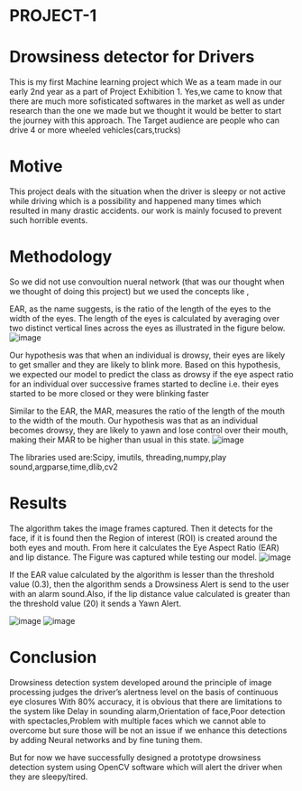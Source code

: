 # PROJECT-1
# Drowsiness detector for Drivers
This is my first Machine learning project which We as a team made in our early 2nd year as a part of Project Exhibition 1.
Yes,we came to know that there are much more sofisticated softwares in the market as well as under research than the one we made but we thought it would be better to start the journey with this approach.
The Target audience are people who can drive 4 or more wheeled vehicles(cars,trucks)
# Motive
This project deals with the situation when the driver is sleepy or not active while driving which is a possibility and happened many times which resulted in many drastic accidents.
our work is mainly focused to prevent such horrible events.
# Methodology
So we did not use convoultion nueral network (that was our thought when we thought of doing this project) but we used the concepts like ,

EAR, as the name suggests, is the ratio of the length of the eyes to the width of the eyes. The length of the eyes is calculated by averaging over two distinct vertical lines across the eyes as illustrated in the figure below.
![image](https://user-images.githubusercontent.com/87426240/167242955-e30057dc-95bd-421e-89c7-ebbf3c76a3e7.png)

Our hypothesis was that when an individual is drowsy, their eyes are likely to get 
smaller and they are likely to blink more. Based on this hypothesis, we expected 
our model to predict the class as drowsy if the eye aspect ratio for an individual 
over successive frames started to decline i.e. their eyes started to be more closed or 
they were blinking faster

Similar to the EAR, the MAR, measures the ratio of the length of the mouth to the 
width of the mouth. Our hypothesis was that as an individual becomes drowsy, 
they are likely to yawn and lose control over their mouth, making their MAR to be 
higher than usual in this state.
![image](https://user-images.githubusercontent.com/87426240/167243114-23f695b0-c575-4733-8271-34838a68e656.png)

The libraries used are:Scipy, imutils, threading,numpy,play sound,argparse,time,dlib,cv2
# Results
The algorithm takes the image frames captured. Then it detects for the face, if it is found then the Region of interest (ROI) is created around the both eyes and 
mouth. From here it calculates the Eye Aspect Ratio (EAR) and lip distance. The Figure was captured while testing our model.
![image](https://user-images.githubusercontent.com/87426240/167243365-d9d3df15-8279-4faa-a634-07c0e5867ca5.png)

If the EAR value calculated by the algorithm is lesser than the threshold value (0.3), then the algorithm sends a Drowsiness Alert is send to the user with an alarm sound.Also, if the lip distance value calculated is greater than the threshold value (20) it sends a Yawn Alert.

![image](https://user-images.githubusercontent.com/87426240/167243445-c6ce3e59-a50f-480f-880a-3c7446129d10.png)              ![image](https://user-images.githubusercontent.com/87426240/167243456-0a05ea8e-60d7-4a1f-9f5a-2a3b4dc315fa.png)
# Conclusion
Drowsiness detection system developed around the principle of image processing judges the driver’s alertness level on the basis of continuous eye closures With 80% accuracy, it is obvious that there are limitations to the system like Delay in sounding alarm,Orientation of face,Poor detection with spectacles,Problem with multiple faces which we cannot able to overcome but sure those will be not an issue if we enhance this detections by adding Neural networks and  by fine tuning them.

But for now we have successfully designed a prototype drowsiness detection system using OpenCV software which will alert the driver when they are sleepy/tired.
